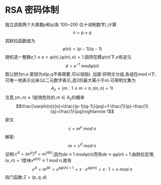 # RSA 密码体制

独立选取两个大素数$p$和$q$(各 100~200 位十进制数字),计算
$$n=p\times q$$
其欧拉函数值为
$$\varphi(n)=(p-1)(q-1)$$
随机选一整数$e$,$1\le e<\varphi(n)$,$(\varphi(n),e)=1$.因而在模$\varphi(n)$下,$e$有逆元
$$d=e^{-1}\ mod\varphi(n)$$
取公钥为$n$,$e$.密钥为$d$($p$,$q$不再需要,可以销毁).
加密:将明文分组,各组在$mod\ n$下,可唯一地表示出来(以二元数字表示,选$2$的最大幂小于$n$).可用明文集为
$$A_z=\{m:1\le m< n,(m,n)=1\}$$
注意,$(m,n)\ne1$是很危险的.$m\in A_z$的概率
$$\frac{\varphi(n)}{n}=\frac{(p-1)(q-1)}{pq}=1-\frac{1}{p}-\frac{1}{q}+\frac{1}{pq}\rightarrow 1$$
密文
$$c=m^e\ mod\ n$$
解密:
$$m=c^d\ mod\ n$$
证明:$c^d=(m^e)^d=m^(de)$,因为$de\equiv 1\ mod\varphi(n)$而有$de\equiv q\varphi(n)+1$.由欧拉定理,$(x,n)=1$意味$x^{\varphi(n)}\equiv 1\ mod\ n$,故有
$$c^d=m^{de}=x^{q\varphi(n)+1}=x\cdot x^{q\varphi(n)}=x\cdot 1=x\ mod\ n$$
陷门函数:$Z=(p,q,d)$
